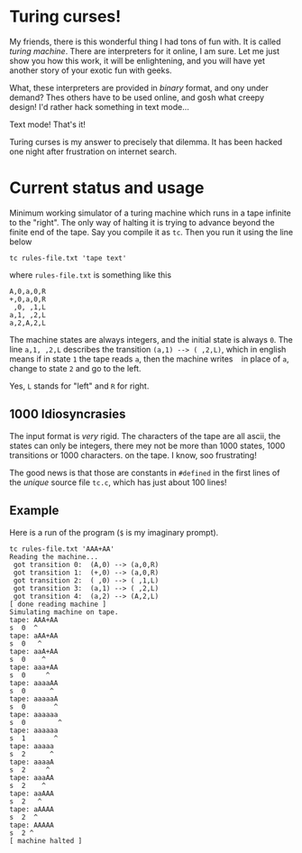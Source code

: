 Turing curses!
==============

My friends, there is this wonderful thing I had tons of fun with.  It is
called *turing machine*. There are interpreters for it online, I am
sure. Let me just show you how this work, it will be enlightening, and you
will have yet another story of your exotic fun with geeks.

What, these interpreters are provided in _binary_ format, and ony under 
demand? Thes others have to be used online, and gosh what creepy design!
I'd rather hack something in text mode...

Text mode! That's it!

Turing curses is my answer to precisely that dilemma. It has been hacked
one night after frustration on internet search.

# Current status and usage 

Minimum working simulator of a turing machine which runs in a tape infinite
to the "right". The only way of halting it is trying to advance beyond the
finite end of the tape. Say you compile it as `tc`. Then you run it using
the line below

    tc rules-file.txt 'tape text'
    
where `rules-file.txt` is something like this

    A,0,a,0,R
    +,0,a,0,R
     ,0, ,1,L
    a,1, ,2,L
    a,2,A,2,L

The machine states are always integers, and the initial state is always
`0`.  The line `a,1, ,2,L` describes the transition `(a,1) --> ( ,2,L)`,
which in english means if in state `1` the tape reads `a`, then the machine
writes ` ` in place of `a`, change to state `2` and go to the left.

Yes, `L` stands for "left" and `R` for right.

## 1000 Idiosyncrasies

The input format is *very* rigid. The characters of the tape are all ascii,
the states can only be integers, there mey not be more than 1000 states,
1000 transitions or 1000 characters. on the tape. I know, soo frustrating!

The good news is that those are constants in `#defined` in the first lines
of the _unique_ source file `tc.c`, which has just about 100 lines!

## Example

Here is a run of the program (`$` is my imaginary prompt).

    tc rules-file.txt 'AAA+AA'
    Reading the machine...
     got transition 0:  (A,0) --> (a,0,R)
     got transition 1:  (+,0) --> (a,0,R)
     got transition 2:  ( ,0) --> ( ,1,L)
     got transition 3:  (a,1) --> ( ,2,L)
     got transition 4:  (a,2) --> (A,2,L)
    [ done reading machine ]
    Simulating machine on tape.
    tape: AAA+AA
    s  0  ^
    tape: aAA+AA
    s  0   ^
    tape: aaA+AA
    s  0    ^
    tape: aaa+AA
    s  0     ^
    tape: aaaaAA
    s  0      ^
    tape: aaaaaA
    s  0       ^
    tape: aaaaaa
    s  0        ^
    tape: aaaaaa
    s  1       ^
    tape: aaaaa
    s  2      ^
    tape: aaaaA
    s  2     ^
    tape: aaaAA
    s  2    ^
    tape: aaAAA
    s  2   ^
    tape: aAAAA
    s  2  ^
    tape: AAAAA
    s  2 ^
    [ machine halted ]
